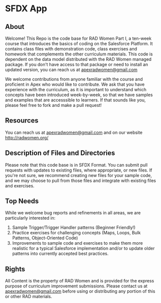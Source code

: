 # SFDX  App

## About
Welcome! This Repo is the code base for RAD Women Part I, a ten-week course that introduces the basics of coding on the Salesforce Platform.  It contains class files with demonstration code, class exercises and homework that complements the other curriculum materials.  This code is dependent on the data model distributed with the RAD Women managed package.  If you don't have access to that package or need to install an updated version, you can reach us at apexradwomen@gmail.com

We welcome contributions from anyone familiar with the course and proficient in Apex who would like to contribute.  We ask that you have experience with the curriculum, as it is important to understand which concepts have been introduced week-by-week, so that we have samples and examples that are accesssible to learners.  If that sounds like you, please feel free to fork and make a pull request!

## Resources
You can reach us at apexradwomen@gmail.com and on our website http://radwomen.org/

## Description of Files and Directories
Please note that this code base is in SFDX Format.  You can submit pull requests with updates to existing files, where appropriate, or new files.  If you're not sure, we recommend creating new files for your sample code, and we may choose to pull from those files and integrate with existing files and exercises.  

## Top Needs
While we welcome bug reports and refinements in all areas, we are particularly interested in:
1. Sample Trigger/Trigger Handler patterns (Beginner Friendly!)
2. Practice exercises for challenging concepts (Maps, Loops, Bulk Patterns, Object-Oriented Code)
3. Improvements to sample code and exercises to make them more realistic for a typical Salesforce implementation and/or to update older patterns into currently accepted best practices.

## Rights
All Content is the property of RAD Women and is provided for the express purpose of curriculum improvement submissions.  Please contact us at apexradwomen@gmail.com before using or distributing any portion of this or other RAD materials.

